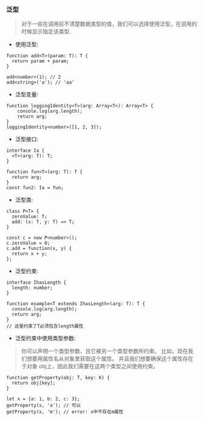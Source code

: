 ### 泛型

> 对于一些在调用前不清楚数据类型的值，我们可以选择使用泛型，在调用的时候显示指定该类型.

- 使用泛型:
```
function add<T>(param: T): T {
  return param + param;
}

add<number>(1); // 2
add<string>('a'); // 'aa'
```

- 泛型变量:
```
function loggingIdentity<T>(arg: Array<T>): Array<T> {
    console.log(arg.length);
    return arg;
}
loggingIdentity<number>([1, 2, 3]);
```

- 泛型接口:
```
interface Ia {
  <T>(arg: T): T;
}

function fun<T>(arg: T): T {
  return arg;
}
const fun2: Ia = fun;
```


- 泛型类:
```
class P<T> {
  zeroValue: T;
  add: (x: T, y: T) => T;
}

const c = new P<number>();
c.zeroValue = 0;
c.add = function(x, y) {
  return x + y;
};
```

- 泛型约束:
```
interface IhasLength {
  length: number;
}

function example<T extends IhasLength>(arg: T): T {
  console.log(arg.length);
  return arg;
}
// 这里约束了T必须包含length属性

```

- 泛型约束中使用类型参数:
> 你可以声明一个类型参数，且它被另一个类型参数所约束。 比如，现在我们想要用属性名从对象里获取这个属性。 并且我们想要确保这个属性存在于对象 obj上，因此我们需要在这两个类型之间使用约束。

```
function getProperty(obj: T, key: K) {
  return obj[key];
}

let x = {a: 1, b: 2, c: 3};
getProperty(x, 'a'); // 可以
getProperty(x, 'm'); // error: x中不存在m属性
```
